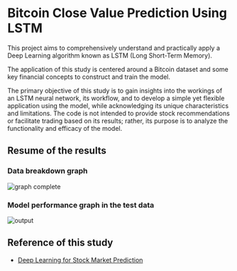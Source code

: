 # Bitcoin Close Value Prediction Using LSTM

This project aims to comprehensively understand and practically apply a Deep Learning algorithm known as LSTM (Long Short-Term Memory).

The application of this study is centered around a Bitcoin dataset and some key financial concepts to construct and train the model.

The primary objective of this study is to gain insights into the workings of an LSTM neural network, its workflow, and to develop a simple yet flexible application using the model, while acknowledging its unique characteristics and limitations. The code is not intended to provide stock recommendations or facilitate trading based on its results; rather, its purpose is to analyze the functionality and efficacy of the model.

## Resume of the results
### Data breakdown graph
![graph complete](https://github.com/celiolucaslm/Bitcoin-Prediction-Using-LSTM/assets/95986657/a95f8316-5b9f-45bf-b2e1-3cb1b6973bee)

### Model performance graph in the test data
![output](https://github.com/celiolucaslm/Bitcoin-Prediction-Using-LSTM/assets/95986657/40eafb8e-0625-4e31-8ae0-0217570dc166)

## Reference of this study

 - [Deep Learning for Stock Market Prediction](https://www.mdpi.com/1099-4300/22/8/840)


